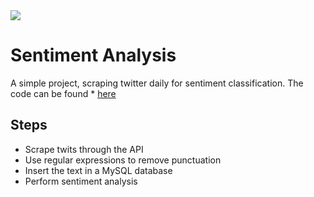 <img src=https://www.computerhope.com/jargon/t/twitter.png>

# Sentiment Analysis
A simple project, scraping twitter daily for sentiment classification. The code can be found * <a href="https://github.com/Ggkenios/Sentiment/blob/main/Sentiment%20Analysis.ipynb">here</a>

## Steps
* Scrape twits through the API
* Use regular expressions to remove punctuation
* Insert the text in a MySQL database
* Perform sentiment analysis

